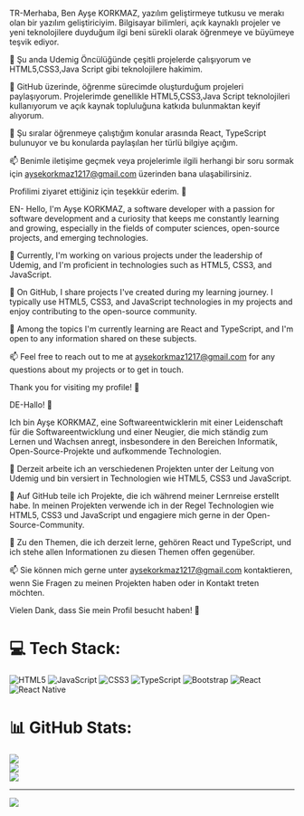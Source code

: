 TR-Merhaba, Ben Ayşe KORKMAZ, yazılım geliştirmeye tutkusu ve merakı olan bir yazılım geliştiriciyim. Bilgisayar bilimleri, açık kaynaklı projeler ve yeni teknolojilere duyduğum ilgi beni sürekli olarak öğrenmeye ve büyümeye teşvik ediyor.

💼 Şu anda Udemig Öncülüğünde çeşitli projelerde çalışıyorum ve HTML5,CSS3,Java Script gibi teknolojilere hakimim.

🚀 GitHub üzerinde, öğrenme sürecimde oluşturduğum projeleri paylaşıyorum. Projelerimde genellikle HTML5,CSS3,Java Script teknolojileri kullanıyorum ve açık kaynak topluluğuna katkıda bulunmaktan keyif alıyorum.

🌱 Şu sıralar öğrenmeye çalıştığım konular arasında React, TypeScript bulunuyor ve bu konularda paylaşılan her türlü bilgiye açığım.

📫 Benimle iletişime geçmek veya projelerimle ilgili herhangi bir soru sormak için aysekorkmaz1217@gmail.com üzerinden bana ulaşabilirsiniz.

Profilimi ziyaret ettiğiniz için teşekkür ederim. 🙌



EN- Hello, I'm Ayşe KORKMAZ, a software developer with a passion for software development and a curiosity that keeps me constantly learning and growing, especially in the fields of computer sciences, open-source projects, and emerging technologies.

💼 Currently, I'm working on various projects under the leadership of Udemig, and I'm proficient in technologies such as HTML5, CSS3, and JavaScript.

🚀 On GitHub, I share projects I've created during my learning journey. I typically use HTML5, CSS3, and JavaScript technologies in my projects and enjoy contributing to the open-source community.

🌱 Among the topics I'm currently learning are React and TypeScript, and I'm open to any information shared on these subjects.

📫 Feel free to reach out to me at aysekorkmaz1217@gmail.com for any questions about my projects or to get in touch.

Thank you for visiting my profile! 🙌

DE-Hallo! 👋

Ich bin Ayşe KORKMAZ, eine Softwareentwicklerin mit einer Leidenschaft für die Softwareentwicklung und einer Neugier, die mich ständig zum Lernen und Wachsen anregt, insbesondere in den Bereichen Informatik, Open-Source-Projekte und aufkommende Technologien.

💼 Derzeit arbeite ich an verschiedenen Projekten unter der Leitung von Udemig und bin versiert in Technologien wie HTML5, CSS3 und JavaScript.

🚀 Auf GitHub teile ich Projekte, die ich während meiner Lernreise erstellt habe. In meinen Projekten verwende ich in der Regel Technologien wie HTML5, CSS3 und JavaScript und engagiere mich gerne in der Open-Source-Community.

🌱 Zu den Themen, die ich derzeit lerne, gehören React und TypeScript, und ich stehe allen Informationen zu diesen Themen offen gegenüber.

📫 Sie können mich gerne unter aysekorkmaz1217@gmail.com kontaktieren, wenn Sie Fragen zu meinen Projekten haben oder in Kontakt treten möchten.

Vielen Dank, dass Sie mein Profil besucht haben! 🙌


# 💻 Tech Stack:
![HTML5](https://img.shields.io/badge/html5-%23E34F26.svg?style=for-the-badge&logo=html5&logoColor=white) ![JavaScript](https://img.shields.io/badge/javascript-%23323330.svg?style=for-the-badge&logo=javascript&logoColor=%23F7DF1E) ![CSS3](https://img.shields.io/badge/css3-%231572B6.svg?style=for-the-badge&logo=css3&logoColor=white) ![TypeScript](https://img.shields.io/badge/typescript-%23007ACC.svg?style=for-the-badge&logo=typescript&logoColor=white) ![Bootstrap](https://img.shields.io/badge/bootstrap-%238511FA.svg?style=for-the-badge&logo=bootstrap&logoColor=white) ![React](https://img.shields.io/badge/react-%2320232a.svg?style=for-the-badge&logo=react&logoColor=%2361DAFB) ![React Native](https://img.shields.io/badge/react_native-%2320232a.svg?style=for-the-badge&logo=react&logoColor=%2361DAFB)
# 📊 GitHub Stats:
![](https://github-readme-stats.vercel.app/api?username=aysekorkmaz1&theme=dark&hide_border=false&include_all_commits=false&count_private=false)<br/>
![](https://github-readme-streak-stats.herokuapp.com/?user=aysekorkmaz1&theme=dark&hide_border=false)<br/>
![](https://github-readme-stats.vercel.app/api/top-langs/?username=aysekorkmaz1&theme=dark&hide_border=false&include_all_commits=false&count_private=false&layout=compact)

---
[![](https://visitcount.itsvg.in/api?id=aysekorkmaz1&icon=0&color=0)](https://visitcount.itsvg.in)

<!-- Proudly created with GPRM ( https://gprm.itsvg.in ) -->






